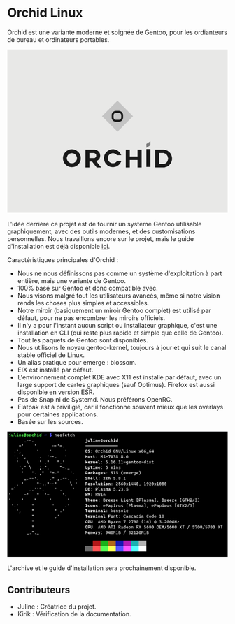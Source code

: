 # Orchid Linux 

Orchid est une variante moderne et soignée de Gentoo, pour les ordianteurs de bureau et ordinateurs portables.

![Orchid Logo](img/ORCHID_LOGO.png)

L'idée derrière ce projet est de fournir un système Gentoo utilisable graphiquement, avec des outils modernes, et des customisations personnelles.
Nous travaillons encore sur le projet, mais le guide d'installation est déjà disponible [ici](https://github.com/juliiine/orchid/blob/main/Installation.md).

Caractéristiques principales d'Orchid :

- Nous ne nous définissons pas comme un système d'exploitation à part entière, mais une variante de Gentoo. 
- 100% basé sur Gentoo et donc compatible avec.
- Nous visons malgré tout les utilisateurs avancés, même si notre vision rends les choses plus simples et accessibles.
- Notre miroir (basiquement un miroir Gentoo complet) est utilisé par défaut, pour ne pas encombrer les miroirs officiels.
- Il n'y a pour l'instant aucun script ou installateur graphique, c'est une installation en CLI (qui reste plus rapide et simple que celle de Gentoo).
- Tout les paquets de Gentoo sont disponibles.
- Nous utilisons le noyau gentoo-kernel, toujours à jour et qui suit le canal stable officiel de Linux.
- Un alias pratique pour emerge : blossom.
- EIX est installé par défaut.
- L'environnement complet KDE avec X11 est installé par défaut, avec un large support de cartes graphiques (sauf Optimus). Firefox est aussi disponible en version ESR.
- Pas de Snap ni de Systemd. Nous préférons OpenRC. 
- Flatpak est à priviligié, car il fonctionne souvent mieux que les overlays pour certaines applications.
- Basée sur les sources.

![OrchidNeofetch](img/Screenshot_20220226_171132.png)


L'archive et le guide d'installation sera prochainement disponible.

## Contributeurs

- Juline : Créatrice du projet.
- Kirik : Vérification de la documentation.
